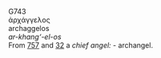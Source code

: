 <body>
  <p>G743<br>  ἀρχάγγελος  <br> archaggelos  <br><i>ar-khang‘-el-os </i><br>From <a href="g0757.htm">757</a> and <a href="g0032.htm">32</a>  a <i>chief</i> <i>angel:</i> - archangel.<br></p>
 </body>